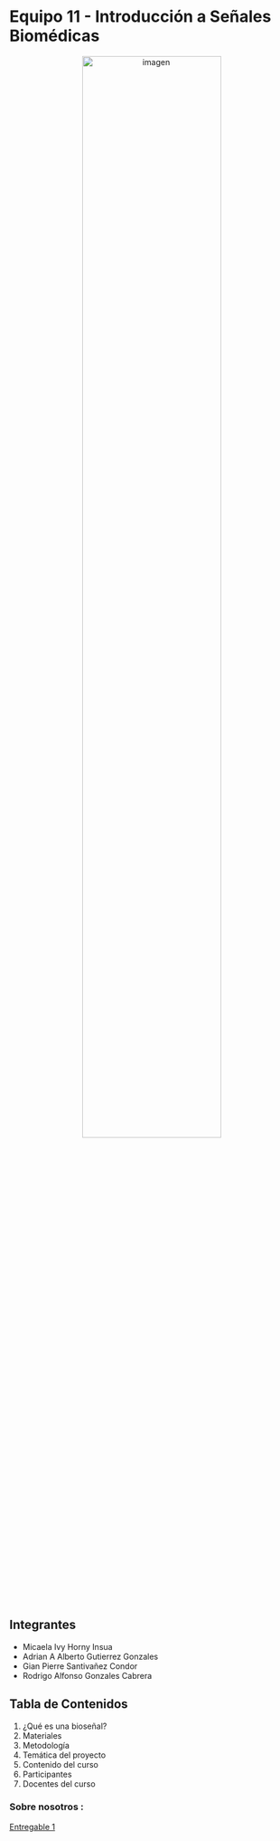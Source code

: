 # Equipo 11 - Introducción a Señales Biomédicas
<p align="center">
<img src="Software\electrocardiografo-reposo-paciente.avif" alt="imagen" width="70%">

## Integrantes
- Micaela Ivy Horny Insua
- Adrian A Alberto Gutierrez Gonzales
- Gian Pierre Santivañez Condor
- Rodrigo Alfonso Gonzales Cabrera

## Tabla de Contenidos
1. ¿Qué es una bioseñal?
2. Materiales
3. Metodología
4. Temática del proyecto
5. Contenido del curso
6. Participantes
7. Docentes del curso

### Sobre nosotros :
   [Entregable 1](L1_Sobre%20nosotros)